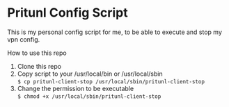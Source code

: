 # Pritunl Config Script

This is my personal config script for me, to be able to execute and stop my vpn config.

How to use this repo
1. Clone this repo
2. Copy script to your /usr/local/bin or /usr/local/sbin <br>
`$ cp pritunl-client-stop /usr/local/sbin/pritunl-client-stop`
3. Change the permission to be executable <br>
`$ chmod +x /usr/local/sbin/pritunl-client-stop`
